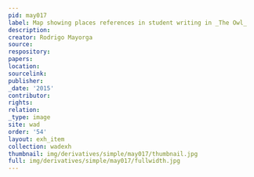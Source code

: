 ```yaml
---
pid: may017
label: Map showing places references in student writing in _The Owl_
description:
creator: Rodrigo Mayorga
source:
respository:
papers:
location:
sourcelink:
publisher:
_date: '2015'
contributor:
rights:
relation:
_type: image
site: wad
order: '54'
layout: exh_item
collection: wadexh
thumbnail: img/derivatives/simple/may017/thumbnail.jpg
full: img/derivatives/simple/may017/fullwidth.jpg
---
```

